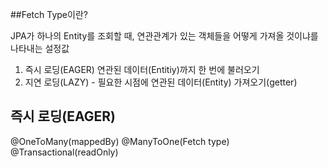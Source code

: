 ##Fetch Type이란?

JPA가 하나의 Entity를 조회할 때, 연관관계가 있는 객체들을 어떻게 가져올 것이냐를 나타내는 설정값

1. 즉시 로딩(EAGER) 연관된 데이터(Entitiy)까지 한 번에 불러오기
2. 지연 로딩(LAZY) - 필요한 시점에 연관된 데이터(Entity) 가져오기(getter) 


## 즉시 로딩(EAGER)


@OneToMany(mappedBy)
@ManyToOne(Fetch type)
@Transactional(readOnly)
